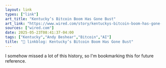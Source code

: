```yaml
---
layout: link
types: ["link"]
art_title: "Kentucky’s Bitcoin Boom Has Gone Bust"
art_link: "https://www.wired.com/story/kentuckys-bitcoin-boom-has-gone-bust/"
sources: ["wired.com"]
date: 2025-05-23T08:41:37-04:00
tags: ["Kentucky","Andy Beshear","Bitcoin","AI"]
title: "🔗 linkblog: Kentucky’s Bitcoin Boom Has Gone Bust"
---
```

I somehow missed a lot of this history, so I'm bookmarking this for future reference.